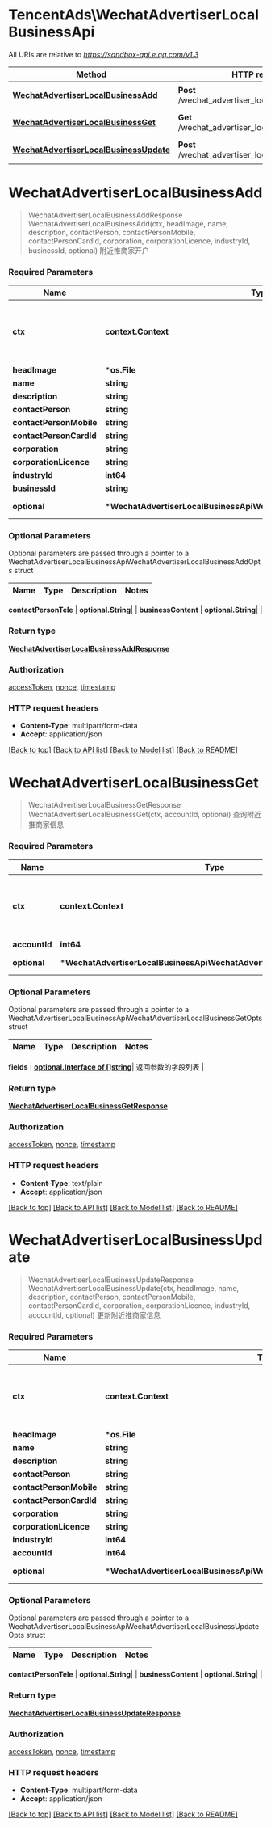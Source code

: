# TencentAds\WechatAdvertiserLocalBusinessApi

All URIs are relative to *https://sandbox-api.e.qq.com/v1.3*

Method | HTTP request | Description
------------- | ------------- | -------------
[**WechatAdvertiserLocalBusinessAdd**](WechatAdvertiserLocalBusinessApi.md#WechatAdvertiserLocalBusinessAdd) | **Post** /wechat_advertiser_local_business/add | 附近推商家开户
[**WechatAdvertiserLocalBusinessGet**](WechatAdvertiserLocalBusinessApi.md#WechatAdvertiserLocalBusinessGet) | **Get** /wechat_advertiser_local_business/get | 查询附近推商家信息
[**WechatAdvertiserLocalBusinessUpdate**](WechatAdvertiserLocalBusinessApi.md#WechatAdvertiserLocalBusinessUpdate) | **Post** /wechat_advertiser_local_business/update | 更新附近推商家信息


# **WechatAdvertiserLocalBusinessAdd**
> WechatAdvertiserLocalBusinessAddResponse WechatAdvertiserLocalBusinessAdd(ctx, headImage, name, description, contactPerson, contactPersonMobile, contactPersonCardId, corporation, corporationLicence, industryId, businessId, optional)
附近推商家开户

### Required Parameters

Name | Type | Description  | Notes
------------- | ------------- | ------------- | -------------
 **ctx** | **context.Context** | context for authentication, logging, cancellation, deadlines, tracing, etc.
  **headImage** | ***os.File**|  | 
  **name** | **string**|  | 
  **description** | **string**|  | 
  **contactPerson** | **string**|  | 
  **contactPersonMobile** | **string**|  | 
  **contactPersonCardId** | **string**|  | 
  **corporation** | **string**|  | 
  **corporationLicence** | **string**|  | 
  **industryId** | **int64**|  | 
  **businessId** | **string**|  | 
 **optional** | ***WechatAdvertiserLocalBusinessApiWechatAdvertiserLocalBusinessAddOpts** | optional parameters | nil if no parameters

### Optional Parameters
Optional parameters are passed through a pointer to a WechatAdvertiserLocalBusinessApiWechatAdvertiserLocalBusinessAddOpts struct

Name | Type | Description  | Notes
------------- | ------------- | ------------- | -------------










 **contactPersonTele** | **optional.String**|  | 
 **businessContent** | **optional.String**|  | 

### Return type

[**WechatAdvertiserLocalBusinessAddResponse**](WechatAdvertiserLocalBusinessAddResponse.md)

### Authorization

[accessToken](../README.md#accessToken), [nonce](../README.md#nonce), [timestamp](../README.md#timestamp)

### HTTP request headers

 - **Content-Type**: multipart/form-data
 - **Accept**: application/json

[[Back to top]](#) [[Back to API list]](../README.md#documentation-for-api-endpoints) [[Back to Model list]](../README.md#documentation-for-models) [[Back to README]](../README.md)

# **WechatAdvertiserLocalBusinessGet**
> WechatAdvertiserLocalBusinessGetResponse WechatAdvertiserLocalBusinessGet(ctx, accountId, optional)
查询附近推商家信息

### Required Parameters

Name | Type | Description  | Notes
------------- | ------------- | ------------- | -------------
 **ctx** | **context.Context** | context for authentication, logging, cancellation, deadlines, tracing, etc.
  **accountId** | **int64**|  | 
 **optional** | ***WechatAdvertiserLocalBusinessApiWechatAdvertiserLocalBusinessGetOpts** | optional parameters | nil if no parameters

### Optional Parameters
Optional parameters are passed through a pointer to a WechatAdvertiserLocalBusinessApiWechatAdvertiserLocalBusinessGetOpts struct

Name | Type | Description  | Notes
------------- | ------------- | ------------- | -------------

 **fields** | [**optional.Interface of []string**](string.md)| 返回参数的字段列表 | 

### Return type

[**WechatAdvertiserLocalBusinessGetResponse**](WechatAdvertiserLocalBusinessGetResponse.md)

### Authorization

[accessToken](../README.md#accessToken), [nonce](../README.md#nonce), [timestamp](../README.md#timestamp)

### HTTP request headers

 - **Content-Type**: text/plain
 - **Accept**: application/json

[[Back to top]](#) [[Back to API list]](../README.md#documentation-for-api-endpoints) [[Back to Model list]](../README.md#documentation-for-models) [[Back to README]](../README.md)

# **WechatAdvertiserLocalBusinessUpdate**
> WechatAdvertiserLocalBusinessUpdateResponse WechatAdvertiserLocalBusinessUpdate(ctx, headImage, name, description, contactPerson, contactPersonMobile, contactPersonCardId, corporation, corporationLicence, industryId, accountId, optional)
更新附近推商家信息

### Required Parameters

Name | Type | Description  | Notes
------------- | ------------- | ------------- | -------------
 **ctx** | **context.Context** | context for authentication, logging, cancellation, deadlines, tracing, etc.
  **headImage** | ***os.File**|  | 
  **name** | **string**|  | 
  **description** | **string**|  | 
  **contactPerson** | **string**|  | 
  **contactPersonMobile** | **string**|  | 
  **contactPersonCardId** | **string**|  | 
  **corporation** | **string**|  | 
  **corporationLicence** | **string**|  | 
  **industryId** | **int64**|  | 
  **accountId** | **int64**|  | 
 **optional** | ***WechatAdvertiserLocalBusinessApiWechatAdvertiserLocalBusinessUpdateOpts** | optional parameters | nil if no parameters

### Optional Parameters
Optional parameters are passed through a pointer to a WechatAdvertiserLocalBusinessApiWechatAdvertiserLocalBusinessUpdateOpts struct

Name | Type | Description  | Notes
------------- | ------------- | ------------- | -------------










 **contactPersonTele** | **optional.String**|  | 
 **businessContent** | **optional.String**|  | 

### Return type

[**WechatAdvertiserLocalBusinessUpdateResponse**](WechatAdvertiserLocalBusinessUpdateResponse.md)

### Authorization

[accessToken](../README.md#accessToken), [nonce](../README.md#nonce), [timestamp](../README.md#timestamp)

### HTTP request headers

 - **Content-Type**: multipart/form-data
 - **Accept**: application/json

[[Back to top]](#) [[Back to API list]](../README.md#documentation-for-api-endpoints) [[Back to Model list]](../README.md#documentation-for-models) [[Back to README]](../README.md)

